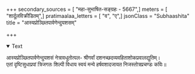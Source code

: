 +++
secondary_sources = [ "महा-सुभाषित-सङ्ग्रहः - 5667",]
meters = [ "शार्दूलविक्रीडितम्",]
pratimaalaa_letters = [ "व", "ए",]
jsonClass = "Subhaashita"
title = "आस्यप्रोञ्छितपार्वणेन्दुयशसम्"

+++

<details open><summary>Text</summary>

आस्यप्रोञ्छितपार्वणेन्दुयशसं नेत्रावधूतोत्पल- श्रीगर्वां दशनच्छदव्यवहिताशोकप्रवालद्युतिम्।  
एतां दृष्टिसुधाप्रपां त्रिजगतः शिल्पी विधाय स्वयं मन्ये हर्षवशादजायत निजस्तोत्रप्रचण्डः कविः॥
</details>
